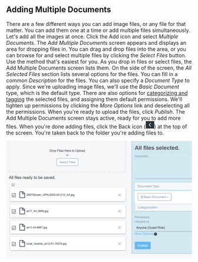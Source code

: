 ## Adding Multiple Documents

There are a few different ways you can add image files, or any file for that
matter. You can add them one at a time or add multiple files simultaneously.
Let's add all the images at once. Click the Add icon and select *Multiple
Documents*. The *Add Multiple Documents* screen appears and displays an area for
dropping files in. You can drag and drop files into the area, or you can browse
for and select multiple files by clicking the *Select Files* button. Use the
method that's easiest for you. As you drop in files or select files, the Add
Multiple Documents screen lists them. On the side of the screen, the *All
Selected Files* section lists several options for the files. You can fill in a
common *Description* for the files. You can also specify a *Document Type* to
apply. Since we're uploading image files, we'll use the *Basic Document* type,
which is the default type. There are also options for
[categorizing and tagging](/discover/portal/-/knowledge_base/7-0/organizing-content-with-tags-and-categories)
the selected files, and assigning them default permissions. We'll tighten up
permissions by clicking the *More Options* link and deselecting all the
permissions. When you're ready to upload the files, click *Publish*. The Add
Multiple Documents screen stays active, ready for you to add more files. When
you're done adding files, click the Back icon
(![Back](../../../../images/icon-back.png)) at the top of the screen. You're 
taken back to the folder you're adding files to. 

![Figure 4: Documents and Media conveniently lets you add multiple files at once.](../../../../images/dm-add-multiple-files.png)